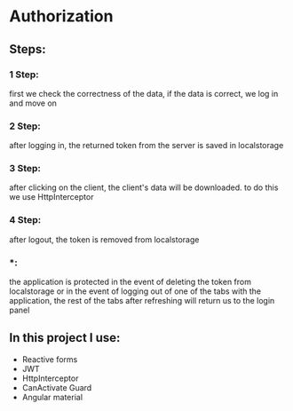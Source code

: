 # Authorization

## Steps:

### 1 Step:
first we check the correctness of the data, if the data is correct, we log in and move on

### 2 Step:
after logging in, the returned token from the server is saved in localstorage

### 3 Step:
after clicking on the client, the client's data will be downloaded. to do this we use HttpInterceptor

### 4 Step:
after logout, the token is removed from localstorage

### *:
the application is protected in the event of deleting the token from localstorage or in the event of logging out of one of the tabs with the application, the rest of the tabs after refreshing will return us to the login panel

## In this project I use:

- Reactive forms
- JWT
- HttpInterceptor
- CanActivate Guard
- Angular material

